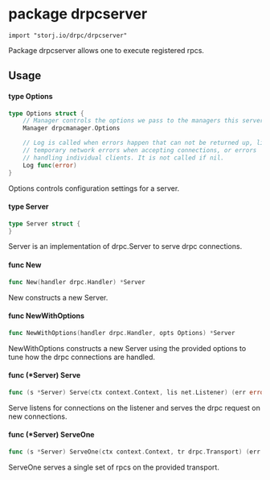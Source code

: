# package drpcserver

`import "storj.io/drpc/drpcserver"`

Package drpcserver allows one to execute registered rpcs.

## Usage

#### type Options

```go
type Options struct {
	// Manager controls the options we pass to the managers this server creates.
	Manager drpcmanager.Options

	// Log is called when errors happen that can not be returned up, like
	// temporary network errors when accepting connections, or errors
	// handling individual clients. It is not called if nil.
	Log func(error)
}
```

Options controls configuration settings for a server.

#### type Server

```go
type Server struct {
}
```

Server is an implementation of drpc.Server to serve drpc connections.

#### func  New

```go
func New(handler drpc.Handler) *Server
```
New constructs a new Server.

#### func  NewWithOptions

```go
func NewWithOptions(handler drpc.Handler, opts Options) *Server
```
NewWithOptions constructs a new Server using the provided options to tune how
the drpc connections are handled.

#### func (*Server) Serve

```go
func (s *Server) Serve(ctx context.Context, lis net.Listener) (err error)
```
Serve listens for connections on the listener and serves the drpc request on new
connections.

#### func (*Server) ServeOne

```go
func (s *Server) ServeOne(ctx context.Context, tr drpc.Transport) (err error)
```
ServeOne serves a single set of rpcs on the provided transport.
